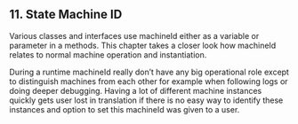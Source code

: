 ## 11. State Machine ID

Various classes and interfaces use machineId either as a variable or parameter in a methods. This chapter takes a closer look how machineId relates to normal machine operation and instantiation.

During a runtime machineId really don’t have any big operational role except to distinguish machines from each other for example when following logs or doing deeper debugging. Having a lot of different machine instances quickly gets user lost in translation if there is no easy way to identify these instances and option to set this machineId was given to a user.